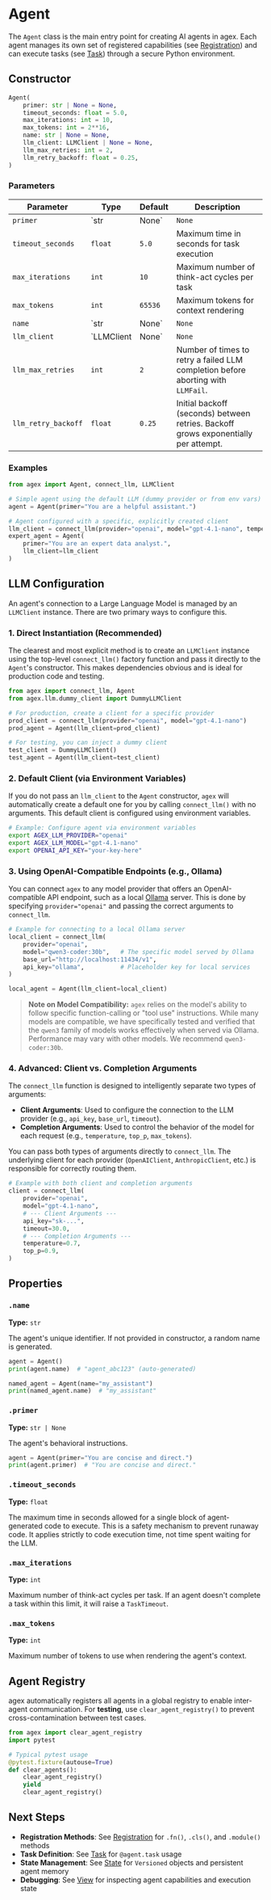 # Agent

The `Agent` class is the main entry point for creating AI agents in agex. Each agent manages its own set of registered capabilities (see [Registration](registration.md)) and can execute tasks (see [Task](task.md)) through a secure Python environment.

## Constructor

```python
Agent(
    primer: str | None = None,
    timeout_seconds: float = 5.0,
    max_iterations: int = 10,
    max_tokens: int = 2**16,
    name: str | None = None,
    llm_client: LLMClient | None = None,
    llm_max_retries: int = 2,
    llm_retry_backoff: float = 0.25,
)
```

### Parameters

| Parameter | Type | Default | Description |
|-----------|------|---------|-------------|
| `primer` | `str | None` | `None` | Instructions that guide the agent's behavior and personality |
| `timeout_seconds` | `float` | `5.0` | Maximum time in seconds for task execution |
| `max_iterations` | `int` | `10` | Maximum number of think-act cycles per task |
| `max_tokens` | `int` | `65536` | Maximum tokens for context rendering |
| `name` | `str | None` | `None` | Unique identifier for the agent (auto-generated if not provided) |
| `llm_client` | `LLMClient | None` | `None` | An instantiated `LLMClient` for the agent to use. If `None`, a default client is created. |
| `llm_max_retries` | `int` | `2` | Number of times to retry a failed LLM completion before aborting with `LLMFail`. |
| `llm_retry_backoff` | `float` | `0.25` | Initial backoff (seconds) between retries. Backoff grows exponentially per attempt. |

### Examples

```python
from agex import Agent, connect_llm, LLMClient

# Simple agent using the default LLM (dummy provider or from env vars)
agent = Agent(primer="You are a helpful assistant.")

# Agent configured with a specific, explicitly created client
llm_client = connect_llm(provider="openai", model="gpt-4.1-nano", temperature=0.1)
expert_agent = Agent(
    primer="You are an expert data analyst.",
    llm_client=llm_client
)
```

## LLM Configuration

An agent's connection to a Large Language Model is managed by an `LLMClient` instance. There are two primary ways to configure this.

### 1. Direct Instantiation (Recommended)

The clearest and most explicit method is to create an `LLMClient` instance using the top-level `connect_llm()` factory function and pass it directly to the `Agent`'s constructor. This makes dependencies obvious and is ideal for production code and testing.

```python
from agex import connect_llm, Agent
from agex.llm.dummy_client import DummyLLMClient

# For production, create a client for a specific provider
prod_client = connect_llm(provider="openai", model="gpt-4.1-nano")
prod_agent = Agent(llm_client=prod_client)

# For testing, you can inject a dummy client
test_client = DummyLLMClient()
test_agent = Agent(llm_client=test_client)
```

### 2. Default Client (via Environment Variables)

If you do not pass an `llm_client` to the `Agent` constructor, `agex` will automatically create a default one for you by calling `connect_llm()` with no arguments. This default client is configured using environment variables.

```bash
# Example: Configure agent via environment variables
export AGEX_LLM_PROVIDER="openai"
export AGEX_LLM_MODEL="gpt-4.1-nano"
export OPENAI_API_KEY="your-key-here"
```

### 3. Using OpenAI-Compatible Endpoints (e.g., Ollama)

You can connect `agex` to any model provider that offers an OpenAI-compatible API endpoint, such as a local [Ollama](https://ollama.com/) server. This is done by specifying `provider="openai"` and passing the correct arguments to `connect_llm`.

```python
# Example for connecting to a local Ollama server
local_client = connect_llm(
    provider="openai",
    model="qwen3-coder:30b",   # The specific model served by Ollama
    base_url="http://localhost:11434/v1",
    api_key="ollama",          # Placeholder key for local services
)

local_agent = Agent(llm_client=local_client)
```

> **Note on Model Compatibility:** `agex` relies on the model's ability to follow specific function-calling or "tool use" instructions. While many models are compatible, we have specifically tested and verified that the `qwen3` family of models works effectively when served via Ollama. Performance may vary with other models. We recommend `qwen3-coder:30b`.

### 4. Advanced: Client vs. Completion Arguments

The `connect_llm` function is designed to intelligently separate two types of arguments:
-   **Client Arguments**: Used to configure the connection to the LLM provider (e.g., `api_key`, `base_url`, `timeout`).
-   **Completion Arguments**: Used to control the behavior of the model for each request (e.g., `temperature`, `top_p`, `max_tokens`).

You can pass both types of arguments directly to `connect_llm`. The underlying client for each provider (`OpenAIClient`, `AnthropicClient`, etc.) is responsible for correctly routing them.

```python
# Example with both client and completion arguments
client = connect_llm(
    provider="openai",
    model="gpt-4.1-nano",
    # --- Client Arguments ---
    api_key="sk-...",
    timeout=30.0,
    # --- Completion Arguments ---
    temperature=0.7,
    top_p=0.9,
)
```


## Properties

### `.name`
**Type:** `str`

The agent's unique identifier. If not provided in constructor, a random name is generated.

```python
agent = Agent()
print(agent.name)  # "agent_abc123" (auto-generated)

named_agent = Agent(name="my_assistant")
print(named_agent.name)  # "my_assistant"
```

### `.primer`
**Type:** `str | None`

The agent's behavioral instructions.

```python
agent = Agent(primer="You are concise and direct.")
print(agent.primer)  # "You are concise and direct."
```

### `.timeout_seconds`
**Type:** `float`

The maximum time in seconds allowed for a single block of agent-generated code to execute. This is a safety mechanism to prevent runaway code. It applies strictly to code execution time, not time spent waiting for the LLM.

### `.max_iterations`
**Type:** `int`

Maximum number of think-act cycles per task. If an agent doesn't complete a task within this limit, it will raise a `TaskTimeout`.

### `.max_tokens`
**Type:** `int`

Maximum number of tokens to use when rendering the agent's context.


## Agent Registry
agex automatically registers all agents in a global registry to enable inter-agent communication. For **testing**, use `clear_agent_registry()` to prevent cross-contamination between test cases.

```python
from agex import clear_agent_registry
import pytest

# Typical pytest usage
@pytest.fixture(autouse=True)
def clear_agents():
    clear_agent_registry()
    yield
    clear_agent_registry()
```

## Next Steps

- **Registration Methods**: See [Registration](registration.md) for `.fn()`, `.cls()`, and `.module()` methods
- **Task Definition**: See [Task](task.md) for `@agent.task` usage
- **State Management**: See [State](state.md) for `Versioned` objects and persistent agent memory
- **Debugging**: See [View](view.md) for inspecting agent capabilities and execution state
